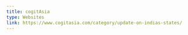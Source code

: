 ```yaml
---
title: cogitAsia
type: Websites
link: https://www.cogitasia.com/category/update-on-indias-states/
---
```


